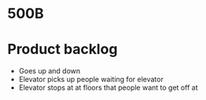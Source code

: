 # 500B

Product backlog
===============

- Goes up and down
- Elevator picks up people waiting for elevator 
- Elevator stops at at floors that people want to get off at
